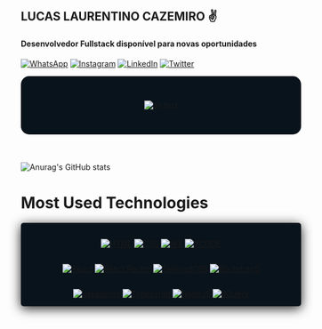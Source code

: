 ## LUCAS LAURENTINO CAZEMIRO ✌️

#### Desenvolvedor Fullstack disponível para novas oportunidades

[![WhatsApp](https://img.shields.io/badge/WhatsApp-25D366?style=for-the-badge&logo=whatsapp&logoColor=white)](https://api.whatsapp.com/send?phone=5521986725250&text=Ol%C3%A1!%20Vim%20pelo%20GitHub!)
[![Instagram](https://img.shields.io/badge/Instagram-E4405F?style=for-the-badge&logo=instagram&logoColor=white)](https://www.instagram.com/laurentinobx/)
[![LinkedIn](https://img.shields.io/badge/LinkedIn-0077B5?style=for-the-badge&logo=linkedin&logoColor=white)](https://www.linkedin.com/in/lucas-laurentino-437b65239/)
[![Twitter](https://img.shields.io/badge/Twitter-1DA1F2?style=for-the-badge&logo=twitter&logoColor=white)](https://twitter.com/laurentinodev)

<div style="display:flex; width:auto; background-color:rgb(9, 19, 27); padding:30px; border-radius:15px; flex-wrap:wrap; flex-direction:column; justify-content:start;align-items:center; ">

![alt text](https://lh3.googleusercontent.com/fife/AAWUweVH9CLNnV67SYbPTy69_tSY7dfmOh4IlSu6EKJ5WZCCKrK0cBB019cTP6gZZ0im6tp_hjnW2vR7Y3UT828Pr73DgJEwxvUXzxec6GmbcHlnk96ZiV0nvSmWfXf7MYhXBLK-U23l3JDKZlZuJcoJA8xejiHMACYlq-OWNt2yqhHjt8VRArL3hPQaBtGKptWlBqsUM1VftnDmOt2D9MqibSryMWbmY95I-PxdOHlQDtrJ7GxvmUKN7XF4UH1fQGx_0cDmk1jon_pW6i-mS31vnvhyUeWkBvbnI0MBtr-E8qEtS4zH183oG6meU5L0sStpeKpNxhTZvKAeYi7ETf00-bdcj3IB5P0c3XgiNi9BYE_IueQ0M8Tfcop8dGWFwPc9Yuv42_xrSD6NemppNvOaNpqkJysk1-6_sta88RNmU3t4Km_nHOMtfRFWuLfea_50aBt-P00m8WpFR8-moYN8ofrmd3YlDJ9m7w9y0Dv-O7-6YSH9CoEkBEJyAUOhmE9d0QuQ4vWA0H4znVMALDfwjTfQADs-rWhN_XjavJZkNmsSdByUMp5DmYCF2hjRAtQw3XMj_Q7bFfjhYMx-izi_1xl7G6HtKVYc_HzVJunM0q8tf96KnWM8mFbGKlPPXhdzPFKMGGNZOsa1lEfyBVAdVlmJPE3XWJ-_v6l27ZijEn6M6ykH1vUoH00-4mJy9vR14AIHUYTJZjzL6JCJRvm0-Cq73XgnLoKb2NADlnxVqA93NbQd_z2Hbw6tLN5GOcTiyq2dsBQ8UvheoG9ZpqCQ65fc-DJaGAzVX-tlM6QBQXw3VYAwudxdTduJlsmRBYnRzRKm16GQXizNgumeJyVsYSu9pwkwDt5TWDFtJi3RLfF6IseoFCXNYMwF8YciLwqqx23RXA9gpjEi5g1nzpPJpSurULXvaHJQUYyEVDGS2l0HONtMdGBwQ1Gdzmdf1D5WbEGP1Ba-vne66GeM-kHdgc7y563bOJGxrp3SOzO5hdxX0HDPtdunZjGaSKsG4JmDd-nKEoCg6cpjEx21Nljxu6SqD77xyjgryTb2W1HpZs7iMBn-GiFpd4r6mF7mlD6cv3VBIKA6dW0x6p6bQGJpsB3rj8eggAA-zEIRbBUXaIk5FQ-OP3xZzOPcsSBO1bU7nm3ksU97dMcSAwQ07_i9-SD8ByDLbzdkf8rhUdiOMli-GlchheXq5gaK6eC5noKUp2jodcsyc2jc7aR-UytKrc_hYpV4XDMgrY9Fy4_qzdnnGbdvPJ-vzc8c-Ir9jqASkU6M0nuVTX-4rXZOW4rbKvnpCU6PI0F_sQMskgcpA6o=w1920-h969 ":D")

</div>

####

</br>

![Anurag's GitHub stats](https://github-readme-stats.vercel.app/api?username=laurentino14&show_icons=true&theme=codeSTACKr)

# Most Used Technologies

<div style="display:flex; flex-wrap:wrap; justify-content:space-around;align-items:center; padding-top:15px; border-radius:5px; box-shadow:0px 4px 20px 0px #1e1e1e; gap:0px; background-color:rgb(9, 19, 27);">

[![HTML](https://img.shields.io/badge/HTML-239120?style=for-the-badge&logo=html5&logoColor=white)]()
[![CSS](https://img.shields.io/badge/CSS-239120?&style=for-the-badge&logo=css3&logoColor=white)]()
[![WX](https://img.shields.io/badge/Windows-0078D6?style=for-the-badge&logo=windows&logoColor=white)]()
[![XCODE](https://img.shields.io/badge/Xcode-007ACC?style=for-the-badge&logo=Xcode&logoColor=white)]()

[![React](https://img.shields.io/badge/React-20232A?style=for-the-badge&logo=react&logoColor=61DAFB)]()
[![React Router](https://img.shields.io/badge/React_Router-CA4245?style=for-the-badge&logo=react-router&logoColor=white)]()
[![TailwindCSS](https://img.shields.io/badge/Tailwind_CSS-38B2AC?style=for-the-badge&logo=tailwind-css&logoColor=white)]()
[![Bootstrap5](https://img.shields.io/badge/Bootstrap-563D7C?style=for-the-badge&logo=bootstrap&logoColor=white)]()

[![Javascript](https://img.shields.io/badge/JavaScript-F7DF1E?style=for-the-badge&logo=javascript&logoColor=black)]()
[![Typescript](https://img.shields.io/badge/TypeScript-007ACC?style=for-the-badge&logo=typescript&logoColor=white)]()
[![NodeJS](https://img.shields.io/badge/Node.js-43853D?style=for-the-badge&logo=node.js&logoColor=white)]()
[![JQuery](https://img.shields.io/badge/jQuery-0769AD?style=for-the-badge&logo=jquery&logoColor=white)]()

</div>
